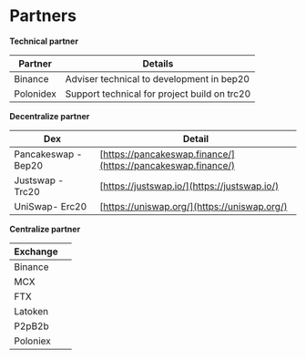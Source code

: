 # Partners



**Technical partner**

| Partner   | Details                                      |
| --------- | -------------------------------------------- |
| Binance   | Adviser technical to development in bep20    |
| Polonidex | Support technical for project build on trc20 |

**Decentralize partner**

| Dex                 | Detail                                                       |
| ------------------- | ------------------------------------------------------------ |
| Pancakeswap - Bep20 | [https://pancakeswap.finance/](https://pancakeswap.finance/) |
| Justswap - Trc20    | [https://justswap.io/](https://justswap.io/)                 |
| UniSwap- Erc20      | [https://uniswap.org/](https://uniswap.org/)                 |

**Centralize partner**

| Exchange |   |
| -------- | - |
| Binance  |   |
| MCX      |   |
| FTX      |   |
| Latoken  |   |
| P2pB2b   |   |
| Poloniex |   |
